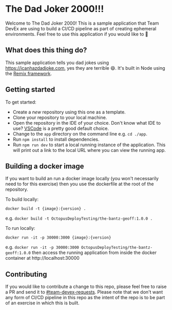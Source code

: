 # The Dad Joker 2000!!!

Welcome to The Dad Joker 2000! This is a sample application that Team DevEx are using to build a CI/CD pipeline as part of creating ephemeral environments. Feel free to use this application if you would like to 🙂

## What does this thing do?

This sample application tells you dad jokes using https://icanhazdadjoke.com, yes they are terrible 😄. It's built in Node using the [Remix framework](https://remix.run/).

## Getting started

To get started:

- Create a _new_ repository using this one as a template.
- Clone your repository to your local machine.
- Open the repository in the IDE of your choice. Don't know what IDE to use? [VSCode](https://code.visualstudio.com/) is a pretty good default choice.
- Change to the `app` directory on the command line e.g. `cd ./app`.
- Run `npm install` to install dependencies.
- Run `npm run dev` to start a local running instance of the application. This will print out a link to the local URL where you can view the running app.

## Building a docker image

If you want to build an run a docker image locally (you won't necessarily need to for this exercise) then you use the dockerfile at the root of the repository.

To build locally:

`docker build -t {image}:{version} .`

e.g. `docker build -t OctopusDeployTesting/the-bantz-geoff:1.0.0 .`

To run locally:

`docker run -it -p 30000:3000 {image}:{version}`

e.g. `docker run -it -p 30000:3000 OctopusDeployTesting/the-bantz-geoff:1.0.0` then access the running application from inside the docker container at http://localhost:30000

## Contributing

If you would like to contribute a change to this repo, please feel free to raise a PR and send it to [#team-devex-requests](https://octopusdeploy.slack.com/archives/C06GM0962RH). Please note that we don't want any form of CI/CD pipeline in this repo as the intent of the repo is to be part of an exercise in which this is built.
